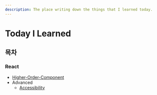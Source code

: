 ```yaml
---
description: The place writing down the things that I learned today.
---
```


# Today I Learned

## 목차

### React

* [Higher-Order-Component](https://github.com/tidyline/til/blob/master/Higher-Order-Component.md)
* Advanced
  * [Accessibility](https://github.com/tidyline/til/blob/master/Accessibility.md)


